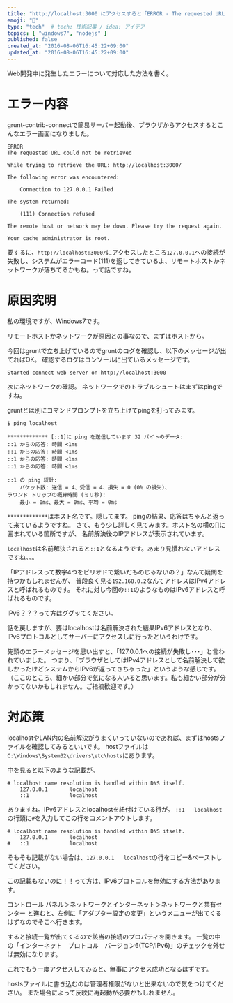 ```yaml
---
title: "http://localhost:3000 にアクセスすると「ERROR - The requested URL could not be retrieved」になる"
emoji: "💭"
type: "tech"  # tech: 技術記事 / idea: アイデア
topics: [ "windows7", "nodejs" ]
published: false
created_at: "2016-08-06T16:45:22+09:00"
updated_at: "2016-08-06T16:45:22+09:00"
---
```


Web開発中に発生したエラーについて対応した方法を書く。

# エラー内容
grunt-contrib-connectで簡易サーバー起動後、ブラウザからアクセスするとこんなエラー画面になりました。

```
ERROR
The requested URL could not be retrieved

While trying to retrieve the URL: http://localhost:3000/

The following error was encountered:

    Connection to 127.0.0.1 Failed

The system returned:

    (111) Connection refused

The remote host or network may be down. Please try the request again.

Your cache administrator is root.
```

要するに、`http://localhost:3000/`にアクセスしたところ`127.0.0.1`への接続が失敗し、システムがエラーコード(111)を返してきているよ、リモートホストかネットワークが落ちてるかもね。って話ですね。

# 原因究明

私の環境ですが、Windows7です。

リモートホストかネットワークが原因との事なので、まずはホストから。

今回はgruntで立ち上げているのでgruntのログを確認し、以下のメッセージが出てればOK。
確認するログはコンソールに出ているメッセージです。

```
Started connect web server on http://localhost:3000
```

次にネットワークの確認。
ネットワークでのトラブルシュートはまずはpingですね。

gruntとは別にコマンドプロンプトを立ち上げてpingを打ってみます。

```
$ ping localhost

************* [::1]に ping を送信しています 32 バイトのデータ:
::1 からの応答: 時間 <1ms
::1 からの応答: 時間 <1ms
::1 からの応答: 時間 <1ms
::1 からの応答: 時間 <1ms

::1 の ping 統計:
    パケット数: 送信 = 4、受信 = 4、損失 = 0 (0% の損失)、
ラウンド トリップの概算時間 (ミリ秒):
    最小 = 0ms、最大 = 0ms、平均 = 0ms
```

`*************`はホスト名です。隠してます。
pingの結果、応答はちゃんと返って来ているようですね。
さて、もう少し詳しく見てみます。ホスト名の横の[]に囲まれている箇所ですが、
名前解決後のIPアドレスが表示されています。

`localhost`は名前解決されると`::1`となるようです。あまり見慣れないアドレスですね。。。

「IPアドレスって数字4つをピリオドで繋いだものじゃないの？」なんて疑問を持つかもしれませんが、
普段良く見る`192.168.0.2`なんてアドレスはIPv4アドレスと呼ばれるものです。
それに対し今回の`::1`のようなものはIPv6アドレスと呼ばれるものです。

IPv6？？？って方はググッてください。

話を戻しますが、要はlocalhostは名前解決された結果IPv6アドレスとなり、
IPv6プロトコルとしてサーバーにアクセスしに行ったというわけです。

先頭のエラーメッセージを思い出すと、「127.0.0.1への接続が失敗し･･･」と言われていました。
つまり、「ブラウザとしてはIPv4アドレスとして名前解決して欲しかったけどシステムからIPv6が返ってきちゃった」というような感じです。
（ここのところ、細かい部分で気になる人いると思います。私も細かい部分が分かってないかもしれません。ご指摘歓迎です。）

# 対応策

localhostやLAN内の名前解決がうまくいっていないのであれば、まずはhostsファイルを確認してみるといいです。
hostファイルは`C:\Windows\System32\drivers\etc\hosts`にあります。

中を見ると以下のような記載が。

```
# localhost name resolution is handled within DNS itself.
	127.0.0.1       localhost
	::1             localhost
```

ありますね。IPv6アドレスとlocalhostを紐付けている行が。
`::1   localhost`の行頭に`#`を入力してこの行をコメントアウトします。

```
# localhost name resolution is handled within DNS itself.
	127.0.0.1       localhost
#	::1             localhost
```

そもそも記載がない場合は、`127.0.0.1   localhost`の行をコピー&ペーストしてください。

この記載もないのに！！って方は、IPv6プロトコルを無効にする方法があります。

コントロール パネル＞ネットワークとインターネット＞ネットワークと共有センター
と進むと、左側に「アダプター設定の変更」というメニューが出てくるはずなのでそこへ行きます。

すると接続一覧が出てくるので該当の接続のプロパティを開きます。
一覧の中の「インターネット　プロトコル　バージョン6(TCP/IPv6)」のチェックを外せば無効になります。

これでもう一度アクセスしてみると、無事にアクセス成功となるはずです。

hostsファイルに書き込むのは管理者権限がないと出来ないので気をつけてください。
また場合によって反映に再起動が必要かもしれません。
